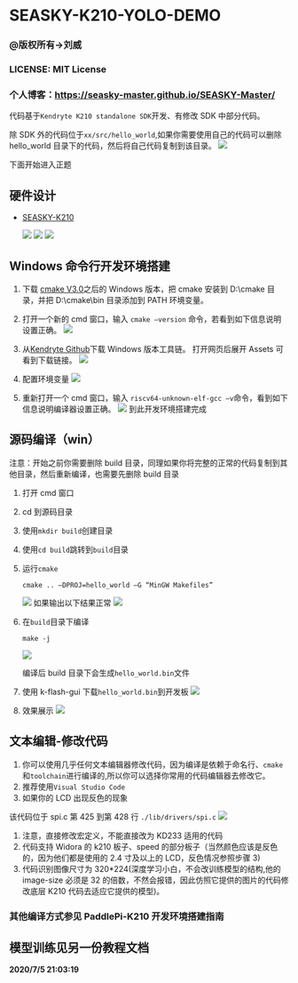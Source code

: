 # SEASKY-K210-YOLO-DEMO

### **@版权所有->刘威**

### **LICENSE:** **MIT License**

### 个人博客：<a href="https://seasky-master.github.io/SEASKY-Master/">https://seasky-master.github.io/SEASKY-Master/</a>

代码基于`Kendryte K210 standalone SDK`开发、有修改 SDK 中部分代码。

除 SDK 外的代码位于`xx/src/hello_world`,如果你需要使用自己的代码可以删除 hello_world 目录下的代码，然后将自己代码复制到该目录。
<img src="images/seasky0.jpg">

下面开始进入正题

## 硬件设计

- <a href="https://github.com/SEASKY-Master/SEASKY_K210">SEASKY-K210</a>

  <img src="images/seasky_k210_5.PNG">
  <img src="images/seasky_k210_6.PNG">
  <img src="images/seasky_k210_5.jpg">

## Windows 命令行开发环境搭建

1. 下载 <a href="https://cmake.org/download/">cmake V3.0</a>之后的 Windows 版本，把 cmake 安装到 D:\cmake 目录，并把 D:\cmake\bin 目录添加到 PATH 环境变量。
2. 打开一个新的 cmd 窗口，输入 `cmake –version` 命令，若看到如下信息说明设置正确。
   <img src="images/seasky6.jpg">

3. 从<a href="https://github.com/kendryte/kendryte-gnu-toolchain/releases">Kendryte Github</a>下载 Windows 版本工具链。 打开网页后展开 Assets 可看到下载链接。
   <img src="images/seasky7.jpg">

4) 配置环境变量
   <img src="images/seasky8.jpg">

5) 重新打开一个 cmd 窗口，输入 `riscv64-unknown-elf-gcc –v`命令，看到如下信息说明编译器设置正确。
   <img src="images/seasky9.jpg">
   到此开发环境搭建完成

## 源码编译（win）

注意：开始之前你需要删除 build 目录，同理如果你将完整的正常的代码复制到其他目录，然后重新编译，也需要先删除 build 目录

1.  打开 cmd 窗口
2.  cd 到源码目录
3.  使用`mkdir build`创建目录
4.  使用`cd build`跳转到`build`目录
5.  运行`cmake`

        cmake .. –DPROJ=hello_world –G “MinGW Makefiles”

    <img src="images/seasky1.jpg">
    如果输出以下结果正常
    <img src="images/seasky2.jpg">

6.  在`build`目录下编译

        make -j

    <img src="images/seasky3.jpg">

    编译后 build 目录下会生成`hello_world.bin`文件

7.  使用 k-flash-gui 下载`hello_world.bin`到开发板
    <img src="images/seasky4.jpg">
8.  效果展示
    <img src="images/seasky_img.png">

## 文本编辑-修改代码

1.  你可以使用几乎任何文本编辑器修改代码，因为编译是依赖于命名行、`cmake`和`toolchain`进行编译的,所以你可以选择你常用的代码编辑器去修改它。
2.  推荐使用`Visual Studio Code`
3.  如果你的 LCD 出现反色的现象


该代码位于 spi.c 第 425 到第 428 行
`./lib/drivers/spi.c`
<img src="images/seasky5.jpg">

1.  注意，直接修改宏定义，不能直接改为 KD233 适用的代码
2.  代码支持 Widora 的 k210 板子、speed 的部分板子（当然颜色应该是反色的，因为他们都是使用的 2.4 寸及以上的 LCD，反色情况参照步骤 3)
3.  代码识别图像尺寸为 320\*224(深度学习小白，不会改训练模型的结构,他的 image-size 必须是 32 的倍数，不然会报错，因此仿照它提供的图片的代码修改底层 K210 代码去适应它提供的模型)。

### 其他编译方式参见 PaddlePi-K210 开发环境搭建指南

## 模型训练见另一份教程文档

**2020/7/5 21:03:19**
